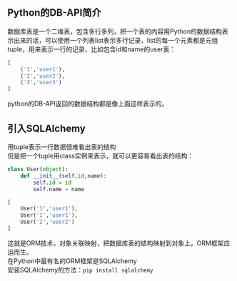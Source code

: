 ## Python的DB-API简介
数据库表是一个二维表，包含多行多列，把一个表的内容用Python的数据结构表示出来的话，可以使用一个列表list表示多行记录，list的每一个元素都是元组tuple，用来表示一行的记录，比如包含id和name的user表：

```Python
[
    ('1','user1'),
    ('2','user2'),
    ('3','user3')
]
```
python的DB-API返回的数据结构都是像上面这样表示的。

## 引入SQLAlchemy
用tuple表示一行数据很难看出表的结构 \
但是把一个tuple用class实例来表示，就可以更容易看出表的结构：
```Python
class User(object):
    def __init__(self,id,name):
        self.id = id
        self.name = name

[
    User('1','user1'),
    User('1','user1'),
    User('2','user2')
]
```
这就是ORM技术，对象关联映射，把数据库表的结构映射到对象上。ORM框架应运而生。\
在Python中最有名的ORM框架是SQLAlchemy\
安装SQLAlchemy的方法：`pip install sqlalchemy`

